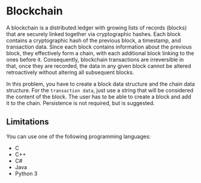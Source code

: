 # Blockchain
A blockchain is a distributed ledger with growing lists of records (blocks) that are securely linked together via cryptographic hashes.
Each block contains a cryptographic hash of the previous block, a timestamp, and transaction data. 
Since each block contains information about the previous block, they effectively form a chain, with each additional block linking to the ones before it. 
Consequently, blockchain transactions are irreversible in that, once they are recorded, the data in any given block cannot be altered retroactively without altering all subsequent blocks.

In this problem, you have to create a block data structure and the chain data structure.
For the `transaction data`, just use a string that will be considered the content of the block.
The user has to be able to create a block and add it to the chain.
Persistence is not required, but is suggested.

## Limitations
You can use one of the following programming languages:
- C
- C++
- C#
- Java
- Python 3
